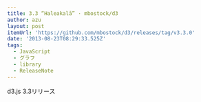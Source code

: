 ```yaml
---
title: 3.3 “Haleakalā” · mbostock/d3
author: azu
layout: post
itemUrl: 'https://github.com/mbostock/d3/releases/tag/v3.3.0'
date: '2013-08-23T08:29:33.525Z'
tags:
  - JavaScript
  - グラフ
  - library
  - ReleaseNote
---
```

d3.js 3.3リリース

